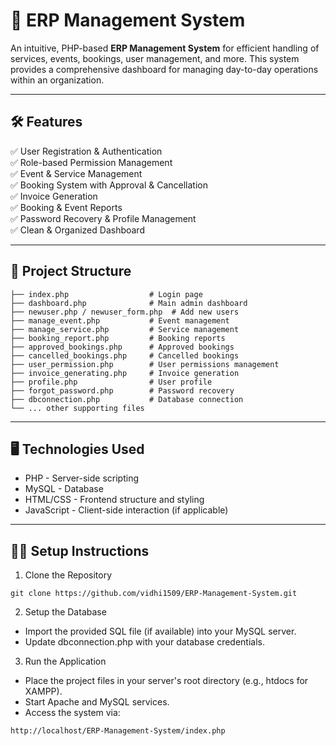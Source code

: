 # 💼 ERP Management System

An intuitive, PHP-based **ERP Management System** for efficient handling of services, events, bookings, user management, and more. This system provides a comprehensive dashboard for managing day-to-day operations within an organization.

---

## 🛠️ Features

✅ User Registration & Authentication  
✅ Role-based Permission Management  
✅ Event & Service Management  
✅ Booking System with Approval & Cancellation  
✅ Invoice Generation  
✅ Booking & Event Reports  
✅ Password Recovery & Profile Management  
✅ Clean & Organized Dashboard  

---

## 📁 Project Structure

```plaintext
├── index.php                  # Login page
├── dashboard.php              # Main admin dashboard
├── newuser.php / newuser_form.php  # Add new users
├── manage_event.php           # Event management
├── manage_service.php         # Service management
├── booking_report.php         # Booking reports
├── approved_bookings.php      # Approved bookings
├── cancelled_bookings.php     # Cancelled bookings
├── user_permission.php        # User permissions management
├── invoice_generating.php     # Invoice generation
├── profile.php                # User profile
├── forgot_password.php        # Password recovery
├── dbconnection.php           # Database connection
└── ... other supporting files
```

---

## 🖥️ Technologies Used

- PHP - Server-side scripting
- MySQL - Database
- HTML/CSS - Frontend structure and styling
- JavaScript - Client-side interaction (if applicable)

---

## 🧑‍💻 Setup Instructions

1. Clone the Repository
```
git clone https://github.com/vidhi1509/ERP-Management-System.git
```

2. Setup the Database
- Import the provided SQL file (if available) into your MySQL server.
- Update dbconnection.php with your database credentials.

3. Run the Application
- Place the project files in your server's root directory (e.g., htdocs for XAMPP).
- Start Apache and MySQL services.
- Access the system via:
```
http://localhost/ERP-Management-System/index.php
```
